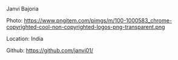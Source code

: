 Janvi Bajoria

Photo: https://www.pngitem.com/pimgs/m/100-1000583_chrome-copyrighted-cool-non-copyrighted-logos-png-transparent.png

Location: India

Github: https://github.com/janvi01/
